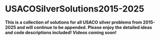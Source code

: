 # USACOSilverSolutions2015-2025
**This is a collection of solutions for all USACO silver problems from 2015-2025 and will continue to be appended. Please enjoy the detailed ideas and code descriptions included! Videos coming soon!**
